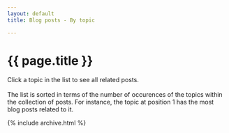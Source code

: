```yaml
---
layout: default
title: Blog posts - By topic

---
```


# {{ page.title }}

Click a topic in the list to see all related posts.
<br><br>
The list is sorted in terms of the number of occurences of the topics within the collection of posts. For instance, the topic at position 1 has the most blog posts related to it.

{% include archive.html %}
